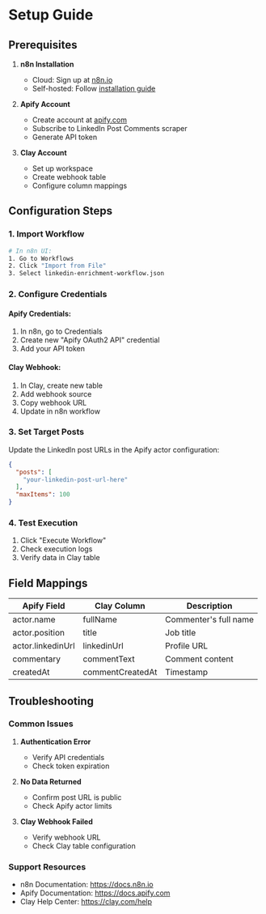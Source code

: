 # Setup Guide

## Prerequisites

1. **n8n Installation**
   - Cloud: Sign up at [n8n.io](https://n8n.io)
   - Self-hosted: Follow [installation guide](https://docs.n8n.io/hosting/)

2. **Apify Account**
   - Create account at [apify.com](https://apify.com)
   - Subscribe to LinkedIn Post Comments scraper
   - Generate API token

3. **Clay Account**
   - Set up workspace
   - Create webhook table
   - Configure column mappings

## Configuration Steps

### 1. Import Workflow
```bash
# In n8n UI:
1. Go to Workflows
2. Click "Import from File"
3. Select linkedin-enrichment-workflow.json
```

### 2. Configure Credentials

#### Apify Credentials:
1. In n8n, go to Credentials
2. Create new "Apify OAuth2 API" credential
3. Add your API token

#### Clay Webhook:
1. In Clay, create new table
2. Add webhook source
3. Copy webhook URL
4. Update in n8n workflow

### 3. Set Target Posts
Update the LinkedIn post URLs in the Apify actor configuration:
```json
{
  "posts": [
    "your-linkedin-post-url-here"
  ],
  "maxItems": 100
}
```

### 4. Test Execution
1. Click "Execute Workflow"
2. Check execution logs
3. Verify data in Clay table

## Field Mappings

| Apify Field | Clay Column | Description |
|-------------|-------------|-------------|
| actor.name | fullName | Commenter's full name |
| actor.position | title | Job title |
| actor.linkedinUrl | linkedinUrl | Profile URL |
| commentary | commentText | Comment content |
| createdAt | commentCreatedAt | Timestamp |

## Troubleshooting

### Common Issues

1. **Authentication Error**
   - Verify API credentials
   - Check token expiration

2. **No Data Returned**
   - Confirm post URL is public
   - Check Apify actor limits

3. **Clay Webhook Failed**
   - Verify webhook URL
   - Check Clay table configuration

### Support Resources
- n8n Documentation: https://docs.n8n.io
- Apify Documentation: https://docs.apify.com
- Clay Help Center: https://clay.com/help